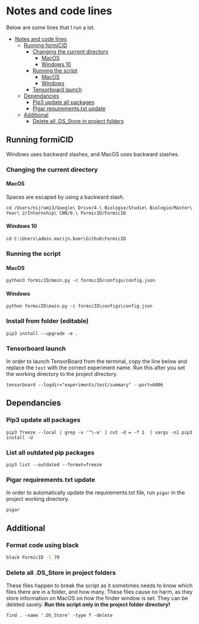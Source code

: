 # Notes and code lines

Below are some lines that I run a lot.

<!-- TOC depthFrom:1 depthTo:6 withLinks:1 updateOnSave:1 orderedList:0 -->

- [Notes and code lines](#notes-and-code-lines)
	- [Running formiCID](#running-formicid)
		- [Changing the current directory](#changing-the-current-directory)
			- [MacOS](#macos)
			- [Windows 10](#windows-10)
		- [Running the script](#running-the-script)
			- [MacOS](#macos)
			- [Windows](#windows)
		- [Tensorboard launch](#tensorboard-launch)
	- [Dependancies](#dependancies)
		- [Pip3 update all packages](#pip3-update-all-packages)
		- [Pigar requirements.txt update](#pigar-requirementstxt-update)
	- [Additional](#additional)
		- [Delete all .DS_Store in project folders](#delete-all-dsstore-in-project-folders)

<!-- /TOC -->

## Running formiCID
Windows uses backward slashes, and MacOS uses backward slashes.

### Changing the current directory

#### MacOS
Spaces are escaped by using a backward slash.
```shell
cd /Users/nijram13/Google\ Drive/4.\ Biologie/Studie\ Biologie/Master\ Year\ 2/Internship\ CNN/8.\ FormicID/FormicID
```

#### Windows 10

```shell
cd C:\Users\admin.marijn.boer\Github\FormicID
```

### Running the script

#### MacOS

```shell
python3 formicID/main.py -c formicID/configs/config.json
```

#### Windows

```shell
python formicID\main.py -c formicID\configs\config.json
```

### Install from folder (editable)

```shell
pip3 install --upgrade -e .
```
### Tensorboard launch

In order to launch TensorBoard from the terminal, copy the line below and replace the `test` with the correct experiment name. Run this after you set the working directory to the project directory.

```shell
tensorboard --logdir="experiments/test/summary" --port=6006
```

## Dependancies

### Pip3 update all packages

```shell
pip3 freeze --local | grep -v '^\-e' | cut -d = -f 1  | xargs -n1 pip3 install -U
```

### List all outdated pip packages
```shell
pip3 list --outdated --format=freeze
```

### Pigar requirements.txt update
In order to automatically update the requirements.txt file, run `pigar` in the project working directory.
```shell
pigar
```

## Additional

### Format code using black

```sh
black FormicID -l 79
```

### Delete all .DS_Store in project folders
These files happen to break the script as it sometimes needs to know which files there are in a folder, and how many. These files cause no harm, as they store information on MacOS on how the finder window is set. They can be deleted savely. __Run this script only in the project folder directory!__

```shell
find . -name '.DS_Store' -type f -delete
```
